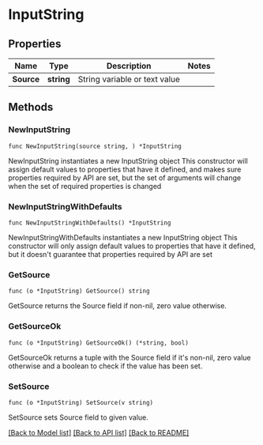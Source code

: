 # InputString

## Properties

Name | Type | Description | Notes
------------ | ------------- | ------------- | -------------
**Source** | **string** | String variable or text value | 

## Methods

### NewInputString

`func NewInputString(source string, ) *InputString`

NewInputString instantiates a new InputString object
This constructor will assign default values to properties that have it defined,
and makes sure properties required by API are set, but the set of arguments
will change when the set of required properties is changed

### NewInputStringWithDefaults

`func NewInputStringWithDefaults() *InputString`

NewInputStringWithDefaults instantiates a new InputString object
This constructor will only assign default values to properties that have it defined,
but it doesn't guarantee that properties required by API are set

### GetSource

`func (o *InputString) GetSource() string`

GetSource returns the Source field if non-nil, zero value otherwise.

### GetSourceOk

`func (o *InputString) GetSourceOk() (*string, bool)`

GetSourceOk returns a tuple with the Source field if it's non-nil, zero value otherwise
and a boolean to check if the value has been set.

### SetSource

`func (o *InputString) SetSource(v string)`

SetSource sets Source field to given value.



[[Back to Model list]](../README.md#documentation-for-models) [[Back to API list]](../README.md#documentation-for-api-endpoints) [[Back to README]](../README.md)


